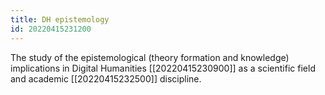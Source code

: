 ```yaml
---
title: DH epistemology
id: 20220415231200
---
```


The study of the epistemological (theory formation and knowledge) implications in Digital Humanities [[20220415230900]] as a scientific field and academic [[20220415232500]] discipline.
